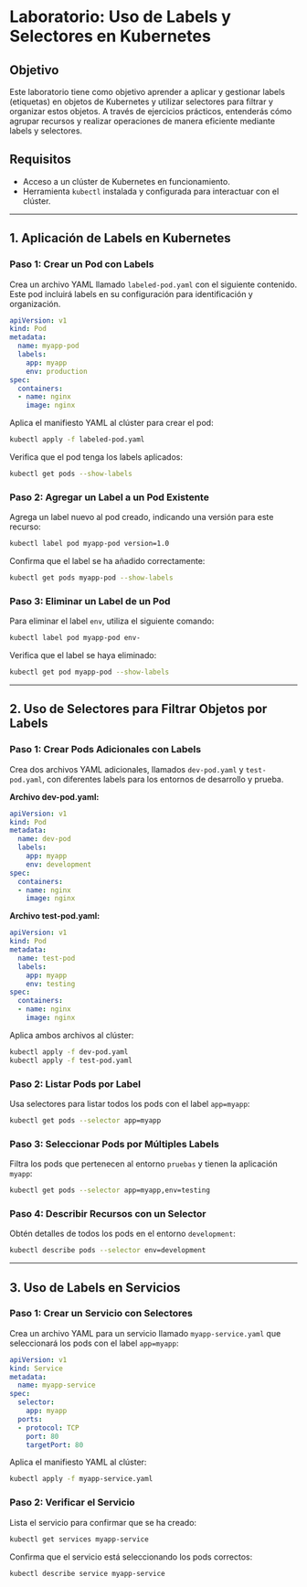 
# Laboratorio: Uso de Labels y Selectores en Kubernetes

## Objetivo

Este laboratorio tiene como objetivo aprender a aplicar y gestionar labels (etiquetas) en objetos de Kubernetes y utilizar selectores para filtrar y organizar estos objetos. A través de ejercicios prácticos, entenderás cómo agrupar recursos y realizar operaciones de manera eficiente mediante labels y selectores.

## Requisitos

- Acceso a un clúster de Kubernetes en funcionamiento.
- Herramienta `kubectl` instalada y configurada para interactuar con el clúster.

---

## 1. Aplicación de Labels en Kubernetes

### Paso 1: Crear un Pod con Labels

Crea un archivo YAML llamado `labeled-pod.yaml` con el siguiente contenido. Este pod incluirá labels en su configuración para identificación y organización.

```yaml
apiVersion: v1
kind: Pod
metadata:
  name: myapp-pod
  labels:
    app: myapp
    env: production
spec:
  containers:
  - name: nginx
    image: nginx
```

Aplica el manifiesto YAML al clúster para crear el pod:

```bash
kubectl apply -f labeled-pod.yaml
```

Verifica que el pod tenga los labels aplicados:

```bash
kubectl get pods --show-labels
```

### Paso 2: Agregar un Label a un Pod Existente

Agrega un label nuevo al pod creado, indicando una versión para este recurso:

```bash
kubectl label pod myapp-pod version=1.0
```

Confirma que el label se ha añadido correctamente:

```bash
kubectl get pods myapp-pod --show-labels
```

### Paso 3: Eliminar un Label de un Pod

Para eliminar el label `env`, utiliza el siguiente comando:

```bash
kubectl label pod myapp-pod env-
```

Verifica que el label se haya eliminado:

```bash
kubectl get pod myapp-pod --show-labels
```

---

## 2. Uso de Selectores para Filtrar Objetos por Labels

### Paso 1: Crear Pods Adicionales con Labels

Crea dos archivos YAML adicionales, llamados `dev-pod.yaml` y `test-pod.yaml`, con diferentes labels para los entornos de desarrollo y prueba.

**Archivo dev-pod.yaml:**

```yaml
apiVersion: v1
kind: Pod
metadata:
  name: dev-pod
  labels:
    app: myapp
    env: development
spec:
  containers:
  - name: nginx
    image: nginx
```

**Archivo test-pod.yaml:**

```yaml
apiVersion: v1
kind: Pod
metadata:
  name: test-pod
  labels:
    app: myapp
    env: testing
spec:
  containers:
  - name: nginx
    image: nginx
```

Aplica ambos archivos al clúster:

```bash
kubectl apply -f dev-pod.yaml
kubectl apply -f test-pod.yaml
```

### Paso 2: Listar Pods por Label

Usa selectores para listar todos los pods con el label `app=myapp`:

```bash
kubectl get pods --selector app=myapp
```

### Paso 3: Seleccionar Pods por Múltiples Labels

Filtra los pods que pertenecen al entorno `pruebas` y tienen la aplicación `myapp`:

```bash
kubectl get pods --selector app=myapp,env=testing
```

### Paso 4: Describir Recursos con un Selector

Obtén detalles de todos los pods en el entorno `development`:

```bash
kubectl describe pods --selector env=development
```

---

## 3. Uso de Labels en Servicios

### Paso 1: Crear un Servicio con Selectores

Crea un archivo YAML para un servicio llamado `myapp-service.yaml` que seleccionará los pods con el label `app=myapp`:

```yaml
apiVersion: v1
kind: Service
metadata:
  name: myapp-service
spec:
  selector:
    app: myapp
  ports:
  - protocol: TCP
    port: 80
    targetPort: 80
```

Aplica el manifiesto YAML al clúster:

```bash
kubectl apply -f myapp-service.yaml
```

### Paso 2: Verificar el Servicio

Lista el servicio para confirmar que se ha creado:

```bash
kubectl get services myapp-service
```

Confirma que el servicio está seleccionando los pods correctos:

```bash
kubectl describe service myapp-service
```
